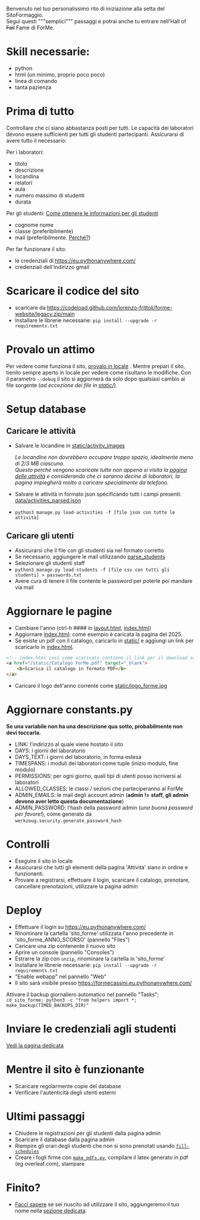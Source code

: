 Benvenuto nel tuo personalissimo rito di iniziazione alla setta del SitoFormaggio. \
Segui questi """semplici""" passaggi e potrai anche tu entrare nell'Hall of ~~Fail~~ Fame di ForMe.

# Skill necessarie:
- python
- html (un minimo, proprio poco poco)
- linea di comando
- tanta pazienza

# Prima di tutto
Controllare che ci siano abbastanza posti per tutti. Le capacità dei laboratori devono essere sufficienti per tutti gli studenti partecipanti.
Assicurarsi di avere tutto il necessario:

Per i laboratori:
- titolo
- descrizione
- locandina
- relatori
- aula
- numero massimo di studenti
- durata

Per gli studenti:
[Come ottenere le informazioni per gli studenti](studenti.md)
- cognome nome
- classe (preferibilmente)
- mail (preferibilmente. [Perché?](invio_credenziali.md))

Per far funzionare il sito:
- le credenziali di https://eu.pythonanywhere.com/
- credenziali dell'indirizzo gmail

# Scaricare il codice del sito
- scaricare da <https://codeload.github.com/lorenzo-frittoli/forme-website/legacy.zip/main>
- Installare le librerie necessarie: `pip install --upgrade -r requirements.txt`

# Provalo un attimo
Per vedere come funziona il sito, [provalo in locale](README.md#testing) .
Mentre prepari il sito, tienilo sempre aperto in locale per vedere come risultano le modifiche. Con il parametro `--debug` il sito si aggiornerà da solo dopo qualsiasi cambio ai file sorgente (*ad eccezione dei file in [static/](../static/)*).

# Setup database
## Caricare le attività
- Salvare le locandine in [static/activity_images](../static/activity_images/)

    *Le locandine non dovrebbero occupare troppo spazio, idealmente meno di 2/3 MB ciascuna.\
    Questo perché vengono scaricate tutte non appena si visita la [pagina delle attività](attivita.md) e considerando che ci saranno decine di laboratori, la pagina impiegherà molto a caricare specialmente da telefono.*
- Salvare le attività in formato json specificando tutti i campi presenti: [data/activities_parsed.json](../data/activities_parsed.json)
- `python3 manage.py load-activities -f [file json con tutte le attività]`

## Caricare gli utenti
- Assicurarsi che il file con gli studenti sia nel formato corretto
- Se necessario, aggiungere le mail utilizzando [parse_students](parse_students)
- Selezionare gli studenti staff
- `python3 manage.py load-students -f [file csv con tutti gli studenti] > passwords.txt`
- Avere cura di tenere il file contente le password per poterle poi mandare via mail

# Aggiornare le pagine
- Cambiare l'anno (ctrl-h #### in [layout.html](../templates/layout.html), [index.html](../templates/index.html))
- Aggiornare [index.html](../templates/index.html): come esempio è caricata la pagina del 2025.
- Se esiste un pdf con il catalogo, caricarlo in [static/](../static/) e aggiungi un link per scaricarlo in [index.html](../templates/index.html).
```html
<!-- index.html così come scaricato contiene il link per il download sotto il logo di ForMe: -->
<a href="/static/Catalogo ForMe.pdf" target="_blank">
    <b>Scarica il catalogo in formato PDF</b>
</a>
```
- Caricare il logo dell'anno corrente come [static/logo_forme.jpg](../static/logo_forme.jpg)

# Aggiornare constants.py
**Se una variabile non ha una descrizione qua sotto, probabilmente non devi toccarla.**
- LINK: l'indirizzo al quale viene hostato il sito
- DAYS: i giorni del laboratorio
- DAYS_TEXT: i giorni del laboratorio, in forma estesa
- TIMESPANS: i moduli dei laboratori come tuple (inizio modulo, fine modulo)
- PERMISSIONS: per ogni giorno, quali tipi di utenti posso iscriversi ai laboratori
- ALLOWED_CLASSES: le classi / sezioni che parteciperanno al ForMe
- ADMIN_EMAILS: le mail degli account admin (**admin != staff, gli admin devono aver letto questa documentazione**)
- ADMIN_PASSWORD: l'hash della password admin (*una buona password per favore!*), come generato da `werkzeug.security.generate_password_hash`

# Controlli
- Eseguire il sito in locale
- Assicurarsi che tutti gli elementi della pagina 'Attività' siano in ordine e funzionanti.
- Provare a registrarsi, effettuare il login, scaricare il catalogo, prenotare, cancellare prenotazioni, utilizzare la pagina admin

# Deploy

- Effettuare il login su https://eu.pythonanywhere.com/
- Rinominare la cartella 'sito_forme' utilizzata l'anno precedente in 'sito_forme_ANNO_SCORSO' (pannello "Files")
- Caricare una zip contenente il nuovo sito
- Aprire un console (pannello "Consoles")
- Estrarre la zip con `unzip`, rinominare la cartella in 'sito_forme'
- Installare le librerie necessarie: `pip install --upgrade -r requirements.txt`
- "Enable webapp" nel pannello "Web"
- Il sito sarà visibile presso https://formecassini.eu.pythonanywhere.com/

Attivare il backup giornaliero automatico nel pannello "Tasks"; \
```cd sito_forme; python3 -c "from helpers import *; make_backup(TIMED_BACKUPS_DIR)"```

# Inviare le credenziali agli studenti
[Vedi la pagina dedicata](send_emails.md)

# Mentre il sito è funzionante
- Scaricare regolarmente copie del database
- Verificare l'autenticità degli utenti esterni

# Ultimi passaggi
- Chiudere le registrazioni per gli studenti dalla pagina admin
- Scaricare il database dalla pagina admin
- Riempire gli orari degli studenti che non si sono prenotati usando [`fill-schedules`](cli.md)
- Creare i fogli firme con [`make_pdfs.py`](../make_pdfs.py), compilare il latex generato in pdf (eg overleaf.com), stampare

# Finito?
- [Facci sapere](README.md#contribute--contact-us) se sei riuscito ad utilizzare il sito, aggiungeremo il tuo nome nella [sezione dedicata](README.md#deployed-by).
